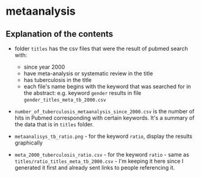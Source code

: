 # metaanalysis


## Explanation of the contents

- folder `titles` has the csv files that were the result of pubmed search with: 
    + since year 2000
    + have meta-analysis or systematic review in the title
    + has tuberculosis in the title
    + each file's name begins with the keyword that was searched for in the abstract: e.g. keyword `gender` results in file `gender_titles_meta_tb_2000.csv` 

- `number_of_tuberculosis_metaanalysis_since_2000.csv` is the number of hits in Pubmed corresponding with certain keywords. It's a summary of the data that is in `titles` folder. 
- `metaanalisys_tb_ratio.png` - for the keyword `ratio`, display the results graphically
- `meta_2000_tuberculosis_ratio.csv` - for the keyword `ratio` - same as `titles/ratio_titles_meta_tb_2000.csv`  - I'm keeping it here since I generated it first and already sent links to people referencing it. 
